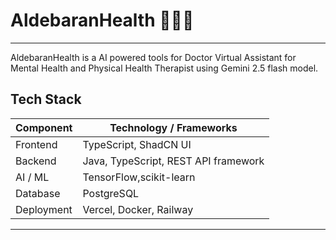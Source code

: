 # AldebaranHealth 👨🏻‍⚕️
---
AldebaranHealth is a AI powered tools for Doctor Virtual Assistant for Mental Health and Physical Health Therapist using Gemini 2.5 flash model.

## Tech Stack

| Component        | Technology / Frameworks                |
|------------------|-----------------------------------------|
| Frontend         | TypeScript, ShadCN UI   |
| Backend          | Java, TypeScript, REST API framework    |
| AI / ML          | TensorFlow,scikit-learn |
| Database         | PostgreSQL        |        |
| Deployment       | Vercel, Docker, Railway |

---

